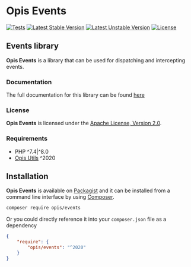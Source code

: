 Opis Events
===========
[![Tests](https://github.com/opis/events/workflows/Tests/badge.svg)](https://github.com/opis/events/actions)
[![Latest Stable Version](https://poser.pugx.org/opis/events/version.png)](https://packagist.org/packages/opis/events)
[![Latest Unstable Version](https://poser.pugx.org/opis/events/v/unstable.png)](https://packagist.org/packages/opis/events)
[![License](https://poser.pugx.org/opis/events/license.png)](https://packagist.org/packages/opis/events)

Events library
--------------
**Opis Events** is a library that can be used for dispatching and intercepting events.

### Documentation

The full documentation for this library can be found [here][documentation]

### License

**Opis Events** is licensed under the [Apache License, Version 2.0][license]. 

### Requirements

* PHP ^7.4|^8.0
* [Opis Utils] ^2020


## Installation

**Opis Events** is available on [Packagist] and it can be installed from a 
command line interface by using [Composer]. 

```bash
composer require opis/events
```

Or you could directly reference it into your `composer.json` file as a dependency

```json
{
    "require": {
        "opis/events": "^2020"
    }
}
```

[documentation]: https://opis.io/events "Documentation"
[license]: https://www.apache.org/licenses/LICENSE-2.0 "Apache License"
[Packagist]: https://packagist.org/packages/opis/events "Packagist"
[Composer]: https://getcomposer.org "Composer"
[Opis Utils]: https://github.com/opis/utils "Opis Utils"

